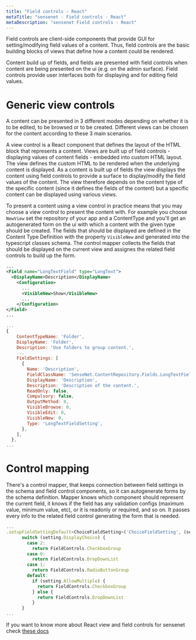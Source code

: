 ```yaml
---
title: "Field controls - React"
metaTitle: "sensenet - Field controls - React"
metaDescription: "sensenet Field controls - React"
---
```


Field controls are client-side components that provide GUI for setting/modifying field values of a content. Thus, field controls are the basic building blocks of views that define how a content could be rendered.

Content build up of fields, and fields are presented with field controls when content are being presented on the ui (e.g. on the admin surface). Field controls provide user interfaces both for displaying and for editing field values.

# Generic view controls

A content can be presented in 3 different modes depending on whether it is to be edited, to be browsed or to be created. Different views can be chosen for the content according to these 3 main scenarios.

A view control is a React component that defines the layout of the HTML block that represents a content. Views are built up of field controls - displaying values of content fields - embedded into custom HTML layout. The view defines the custom HTML to be rendered when the underlying content is displayed. As a content is built up of fields the view displays the content using field controls to provide a surface to display/modify the field values of the content. The view therefore depends on the content type of the specific content (since it defines the fields of the content) but a specific content can be displayed using various views.

To present a content using a view control in practice means that you may choose a view control to present the content with. For example you choose `NewView` set the repository of your app and a ContentType and you'll get an autogenerated form on the ui with which a content with the given type should be created. The fields that should be displayed are defined in the Content Type Definition with the property `VisibleNew` and generated into the typescript classes schema. The control mapper collects the fields that should be displayed on the current view and assignes the related field controls to build up the form.

```xml
...
<Field name="LongTextField" type="LongText">
  <DisplayName>Description</DisplayName>
    <Configuration>
      ...
      <VisibleNew>Show</VisibleNew>
      ...
    </Configuration>
</Field>
...
```

```js
...
{
    ContentTypeName: 'Folder',
    DisplayName: 'Folder',
    Description: 'Use folders to group content.',
    ...
    FieldSettings: [
      {
        Name: 'Description',
        FieldClassName: 'SenseNet.ContentRepository.Fields.LongTextField',
        DisplayName: 'Description',
        Description: 'Description of the content.',
        ReadOnly: false,
        Compulsory: false,
        OutputMethod: 0,
        VisibleBrowse: 0,
        VisibleEdit: 0,
        VisibleNew: 0,
        Type: 'LongTextFieldSetting',
      },
    ],
  },
...
```

# Control mapping

There's a control mapper, that keeps connection between field settings in the schema and field control components, so it can autogenerate forms by the schema definition. Mapper knows which component should represent the current field, it knows if the field has any validation configs (maximum value, minimum value, etc), or it is readonly or required, and so on. It passes every info to the related field control generating the form that is needed.

```js
...
.setupFieldSettingDefault<ChoiceFieldSetting>('ChoiceFieldSetting', (setting) => {
      switch (setting.DisplayChoice) {
        case 2:
          return FieldControls.CheckboxGroup
        case 0:
          return FieldControls.DropDownList
        case 1:
          return FieldControls.RadioButtonGroup
        default:
          if (setting.AllowMultiple) {
            return FieldControls.CheckboxGroup
          } else {
            return FieldControls.DropDownList
          }
      }
...
```

<note severity="info">If you want to know more about React view and field controls for sensenet check <a target="_blank" href="https://sn-react-component-docs.netlify.app/">these docs</a></note>
